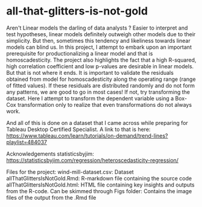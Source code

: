 # all-that-glitters-is-not-gold
Aren't Linear models the darling of data analysts ? Easier to interpret and test hypotheses, linear models definitely outweigh other models due to their simplicity. But then, sometimes this tendency and likeliness towards linear models can blind us.
In this project, I attempt to embark upon an important prerequisite for productionalizing a linear model and that is homoscadesticity.
The project also highlights the fact that a high R-squared, high correlation coefficient and low p-values are desirable in linear models. But that is not where it ends.  It is important to validate the residuals obtained from model for homoscadesticity along the operating range (range of fitted values). If these residuals are distributed randomly and do not form any patterns, we are good to go in most cases!
If not, try transforming the dataset. Here I attempt to transform the dependent variable using a Box-Cox transformation only to realize that even transformations do not always work.

And all of this is done on a dataset that I came across while preparing for Tableau Desktop Certified Specialist. A link to that is here: https://www.tableau.com/learn/tutorials/on-demand/trend-lines?playlist=484037

Acknowledgements statisticsbyjim:
https://statisticsbyjim.com/regression/heteroscedasticity-regression/

Files for the project:
wind-mill-dataset.csv: Dataset
allThatGlittersIsNotGold.Rmd: R-markdown file containing the source code
allThatGlittersIsNotGold.html: HTML file containing key insights and outputs from the R-code. Can be skimmed through
Figs folder: Contains the image files of the output from the .Rmd file

